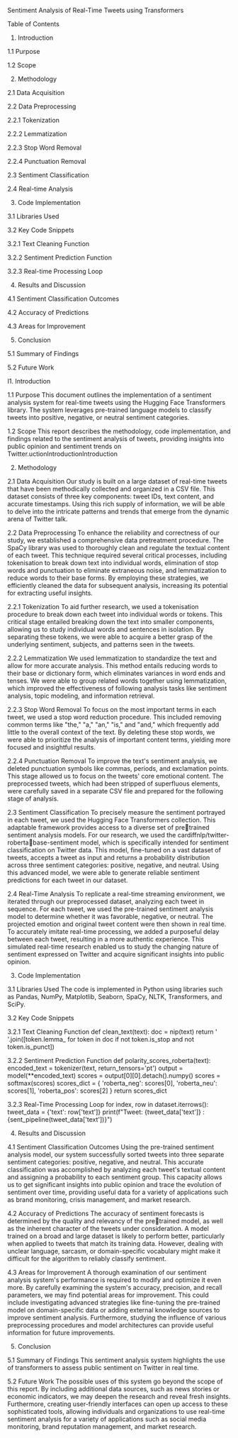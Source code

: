 Sentiment Analysis of Real-Time Tweets using Transformers

Table of Contents
1. Introduction

1.1 Purpose

1.2 Scope 

2. Methodology

2.1 Data Acquisition

2.2 Data Preprocessing

2.2.1 Tokenization

2.2.2 Lemmatization

2.2.3 Stop Word Removal

2.2.4 Punctuation Removal

2.3 Sentiment Classification

2.4 Real-time Analysis 

3. Code Implementation

3.1 Libraries Used

3.2 Key Code Snippets

3.2.1 Text Cleaning Function

3.2.2 Sentiment Prediction Function


3.2.3 Real-time Processing Loop 

4. Results and Discussion

4.1 Sentiment Classification Outcomes

4.2 Accuracy of Predictions

4.3 Areas for Improvement 

5. Conclusion

5.1 Summary of Findings

5.2 Future Work

I1. Introduction

1.1 Purpose
This document outlines the implementation of a sentiment analysis system for 
real-time tweets using the Hugging Face Transformers library. The system 
leverages pre-trained language models to classify tweets into positive, 
negative, or neutral sentiment categories.

1.2 Scope
This report describes the methodology, code implementation, and findings 
related to the sentiment analysis of tweets, providing insights into public 
opinion and sentiment trends on Twitter.uctionIntroductionIntroduction

2. Methodology

2.1 Data Acquisition
Our study is built on a large dataset of real-time tweets that have been methodically collected 
and organized in a CSV file. This dataset consists of three key components: tweet IDs, text 
content, and accurate timestamps. Using this rich supply of information, we will be able to delve 
into the intricate patterns and trends that emerge from the dynamic arena of Twitter talk.

2.2 Data Preprocessing
To enhance the reliability and correctness of our study, we established a comprehensive data 
pretreatment procedure. The SpaCy library was used to thoroughly clean and regulate the 
textual content of each tweet. This technique required several critical processes, including 
tokenisation to break down text into individual words, elimination of stop words and punctuation 
to eliminate extraneous noise, and lemmatization to reduce words to their base forms. By 
employing these strategies, we efficiently cleaned the data for subsequent analysis, increasing 
its potential for extracting useful insights.

2.2.1 Tokenization
To aid further research, we used a tokenisation procedure to break down each tweet into 
individual words or tokens. This critical stage entailed breaking down the text into smaller 
components, allowing us to study individual words and sentences in isolation. By separating 
these tokens, we were able to acquire a better grasp of the underlying sentiment, subjects, and 
patterns seen in the tweets.

2.2.2 Lemmatization
We used lemmatization to standardize the text and allow for more accurate analysis. This 
method entails reducing words to their base or dictionary form, which eliminates variances in 
word ends and tenses. We were able to group related words together using lemmatization, 
which improved the effectiveness of following analysis tasks like sentiment analysis, topic 
modeling, and information retrieval.

2.2.3 Stop Word Removal
To focus on the most important terms in each tweet, we used a stop word reduction procedure. 
This included removing common terms like "the," "a," "an," "is," and "and," which frequently add 
little to the overall context of the text. By deleting these stop words, we were able to prioritize 
the analysis of important content terms, yielding more focused and insightful results.

2.2.4 Punctuation Removal
To improve the text's sentiment analysis, we deleted punctuation symbols like commas, periods, 
and exclamation points. This stage allowed us to focus on the tweets' core emotional content. 
The preprocessed tweets, which had been stripped of superfluous elements, were carefully 
saved in a separate CSV file and prepared for the following stage of analysis.

2.3 Sentiment Classification
To precisely measure the sentiment portrayed in each tweet, we used the Hugging Face 
Transformers collection. This adaptable framework provides access to a diverse set of pretrained sentiment analysis models. For our research, we used the cardiffnlp/twitter-robertabase-sentiment model, which is specifically intended for sentiment classification on Twitter data. 
This model, fine-tuned on a vast dataset of tweets, accepts a tweet as input and returns a 
probability distribution across three sentiment categories: positive, negative, and neutral. Using 
this advanced model, we were able to generate reliable sentiment predictions for each tweet in 
our dataset.

2.4 Real-Time Analysis
To replicate a real-time streaming environment, we iterated through our preprocessed dataset, 
analyzing each tweet in sequence. For each tweet, we used the pre-trained sentiment analysis 
model to determine whether it was favorable, negative, or neutral. The projected emotion and 
original tweet content were then shown in real time. To accurately imitate real-time processing, 
we added a purposeful delay between each tweet, resulting in a more authentic experience. 
This simulated real-time research enabled us to study the changing nature of sentiment 
expressed on Twitter and acquire significant insights into public opinion.

3. Code Implementation

3.1 Libraries Used
The code is implemented in Python using libraries such as Pandas, NumPy, Matplotlib, 
Seaborn, SpaCy, NLTK, Transformers, and SciPy.

3.2 Key Code Snippets

3.2.1 Text Cleaning Function
def clean_text(text):
 doc = nip(text)
 return ' '.join([token.lemma_ for token in doc if not 
token.is_stop and not token.is_punct])

3.2.2 Sentiment Prediction Function
def polarity_scores_roberta(text):
 encoded_text = tokenizer(text, return_tensors='pt')
 output = model(**encoded_text)
 scores = output[0][0].detach().numpy()
 scores = softmax(scores)
 scores_dict = {
 'roberta_neg': scores[0],
 'roberta_neu': scores[1],
 'roberta_pos': scores[2]
 }
 return scores_dict

3.2.3 Real-Time Processing Loop
for index, row in dataset.iterrows():
 tweet_data = {'text': row['text']}
 print(f"Tweet: {tweet_data['text']} : 
{sent_pipeline(tweet_data['text'])}")

4. Results and Discussion

4.1 Sentiment Classification Outcomes
Using the pre-trained sentiment analysis model, our system successfully sorted tweets into 
three separate sentiment categories: positive, negative, and neutral. This accurate classification 
was accomplished by analyzing each tweet's textual content and assigning a probability to each 
sentiment group. This capacity allows us to get significant insights into public opinion and trace 
the evolution of sentiment over time, providing useful data for a variety of applications such as 
brand monitoring, crisis management, and market research.

4.2 Accuracy of Predictions
The accuracy of sentiment forecasts is determined by the quality and relevancy of the pretrained model, as well as the inherent character of the tweets under consideration. A model 
trained on a broad and large dataset is likely to perform better, particularly when applied to 
tweets that match its training data. However, dealing with unclear language, sarcasm, or 
domain-specific vocabulary might make it difficult for the algorithm to reliably classify sentiment.

4.3 Areas for Improvement
A thorough examination of our sentiment analysis system's performance is required to modify 
and optimize it even more. By carefully examining the system's accuracy, precision, and recall 
parameters, we may find potential areas for improvement. This could include investigating 
advanced strategies like fine-tuning the pre-trained model on domain-specific data or adding 
external knowledge sources to improve sentiment analysis. Furthermore, studying the influence 
of various preprocessing procedures and model architectures can provide useful information for 
future improvements.

5. Conclusion

5.1 Summary of Findings
This sentiment analysis system highlights the use of transformers to assess public sentiment on 
Twitter in real time.

5.2 Future Work
The possible uses of this system go beyond the scope of this report. By including additional 
data sources, such as news stories or economic indicators, we may deepen the research and 
reveal fresh insights. Furthermore, creating user-friendly interfaces can open up access to these 
sophisticated tools, allowing individuals and organizations to use real-time sentiment analysis 
for a variety of applications such as social media monitoring, brand reputation management, 
and market research.
